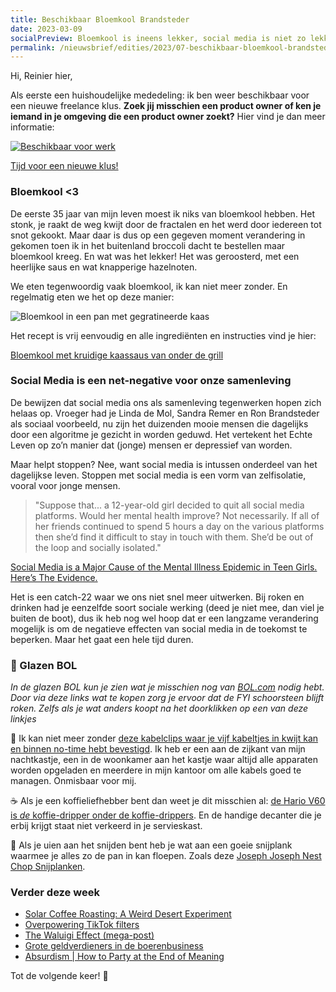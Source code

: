 ```yaml
---
title: Beschikbaar Bloemkool Brandsteder
date: 2023-03-09
socialPreview: Bloemkool is ineens lekker, social media is niet zo lekker en ik ben beschikbaar voor een nieuwe klus!
permalink: /nieuwsbrief/edities/2023/07-beschikbaar-bloemkool-brandsteder/
---
```


Hi, Reinier hier,

Als eerste een huishoudelijke mededeling: ik ben weer beschikbaar voor een nieuwe freelance klus. **Zoek jij misschien een product owner of ken je iemand in je omgeving die een product owner zoekt?** Hier vind je dan meer informatie:

[![Beschikbaar voor werk](https://reinierladan.nl/images/beschikbaar-social.jpg)](https://reinierladan.nl/blog/2023/beschikbaar-voor-freelance-werk/)

[Tijd voor een nieuwe klus!](https://reinierladan.nl/blog/2023/beschikbaar-voor-freelance-werk/)

### Bloemkool \<3

De eerste 35 jaar van mijn leven moest ik niks van bloemkool hebben. Het stonk, je raakt de weg kwijt door de fractalen en het werd door iedereen tot snot gekookt. Maar daar is dus op een gegeven moment verandering in gekomen toen ik in het buitenland broccoli dacht te bestellen maar bloemkool kreeg. En wat was het lekker! Het was geroosterd, met een heerlijke saus en wat knapperige hazelnoten.

We eten tegenwoordig vaak bloemkool, ik kan niet meer zonder. En regelmatig eten we het op deze manier:

![Bloemkool in een pan met gegratineerde kaas](https://reinier.fyi/images/recepten/bloemkool-kaassaus.jpg)

Het recept is vrij eenvoudig en alle ingrediënten en instructies vind je hier:

[Bloemkool met kruidige kaassaus van onder de grill](https://reinier.fyi/blog/recepten/bloemkool-kruidige-kaassaus/)

### Social Media is een net-negative voor onze samenleving

De bewijzen dat social media ons als samenleving tegenwerken hopen zich helaas op. Vroeger had je Linda de Mol, Sandra Remer en Ron Brandsteder als sociaal voorbeeld, nu zijn het duizenden mooie mensen die dagelijks door een algoritme je gezicht in worden geduwd. Het vertekent het Echte Leven op zo’n manier dat (jonge) mensen er depressief van worden.

Maar helpt stoppen? Nee, want social media is intussen onderdeel van het dagelijkse leven. Stoppen met social media is een vorm van zelfisolatie, vooral voor jonge mensen.

> "Suppose that... a 12-year-old girl decided to quit all social media platforms. Would her mental health improve? Not necessarily. If all of her friends continued to spend 5 hours a day on the various platforms then she’d find it difficult to stay in touch with them. She’d be out of the loop and socially isolated."

[Social Media is a Major Cause of the Mental Illness Epidemic in Teen Girls. Here’s The Evidence.](https://jonathanhaidt.substack.com/p/social-media-mental-illness-epidemic)

Het is een catch-22 waar we ons niet snel meer uitwerken. Bij roken en drinken had je eenzelfde soort sociale werking (deed je niet mee, dan viel je buiten de boot), dus ik heb nog wel hoop dat er een langzame verandering mogelijk is om de negatieve effecten van social media in de toekomst te beperken. Maar het gaat een hele tijd duren.

### 🔮 Glazen BOL

_In de glazen BOL kun je zien wat je misschien nog van [BOL.com](https://partner.bol.com/click/click?p=2&t=url&s=1066120&f=TXL&url=https%3A%2F%2Fwww.bol.com%2Fnl%2F&name=BOL%20homepage) nodig hebt. Door via deze links wat te kopen zorg je ervoor dat de FYI schoorsteen blijft roken. Zelfs als je wat anders koopt na het doorklikken op een van deze linkjes_

🚠 Ik kan niet meer zonder [deze kabelclips waar je vijf kabeltjes in kwijt kan en binnen no-time hebt bevestigd](https://partner.bol.com/click/click?p=2&t=url&s=1066120&f=TXL&url=https%3A%2F%2Fwww.bol.com%2Fnl%2Fnl%2Fp%2Fmerkloos-2x-kabel-organiser-zwart-2x-kabel-clips-voor-5-kabels-zelfklevende-kabelclips-kabelklem-kabelhouder-kabelgoot-houder-kabel-management%2F9300000007725661%2F&name=Merkloos%202x%20Kabel%20Organiser). Ik heb er een aan de zijkant van mijn nachtkastje, een in de woonkamer aan het kastje waar altijd alle apparaten worden opgeladen en meerdere in mijn kantoor om alle kabels goed te managen. Onmisbaar voor mij.

☕️ Als je een koffieliefhebber bent dan weet je dit misschien al: [de Hario V60 is _de_ koffie-dripper onder de koffie-drippers](https://partner.bol.com/click/click?p=2&t=url&s=1066120&f=TXL&url=https%3A%2F%2Fwww.bol.com%2Fnl%2Fp%2Fhario-v60-drip-decanter-02%2F9200000040262918%2F&name=Hario%20V60%20Drip%20Decanter%2002). En de handige decanter die je erbij krijgt staat niet verkeerd in je servieskast.

🔪 Als je uien aan het snijden bent heb je wat aan een goeie snijplank waarmee je alles zo de pan in kan floepen. Zoals deze [Joseph Joseph Nest Chop Snijplanken](https://partner.bol.com/click/click?p=2&t=url&s=1066120&f=TXL&url=https%3A%2F%2Fwww.bol.com%2Fnl%2Fp%2Fjoseph-joseph-nest-chop-snijplanken-opstaande-rand-polypropyleen-set-van-3-stuks-opal%2F9200000065663948%2F&name=Joseph%20Joseph%20Nest%20Chop%20Snijplanken%20-%20Opstaand...).

### Verder deze week

- [Solar Coffee Roasting: A Weird Desert Experiment](https://www.youtube.com/watch?v=qV0bJHizJBA)
- [Overpowering TikTok filters](https://axbom.com/tiktok/)
- [The Waluigi Effect (mega-post)](https://www.lesswrong.com/posts/D7PumeYTDPfBTp3i7/the-waluigi-effect-mega-post)
- [Grote geldverdieners in de boerenbusiness](https://www.youtube.com/watch?v=_6mbSJJr7wM)
- [Absurdism | How to Party at the End of Meaning](https://www.youtube.com/watch?v=Jv79l1b-eoI)

Tot de volgende keer! 👋

